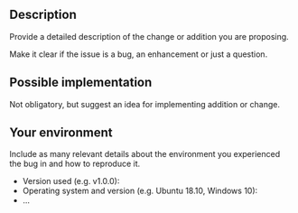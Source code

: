 <!-- Provide a general summary of the issue in the Title above -->

## Description

Provide a detailed description of the change or addition you are proposing.

Make it clear if the issue is a bug, an enhancement or just a question.

## Possible implementation

Not obligatory, but suggest an idea for implementing addition or change.

## Your environment

Include as many relevant details about the environment you experienced the bug in and how to reproduce it.

* Version used (e.g. v1.0.0):
* Operating system and version (e.g. Ubuntu 18.10, Windows 10):
* ...
